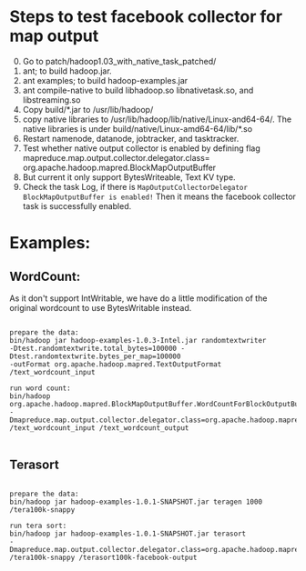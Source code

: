 Steps to test facebook collector for map output
======================
0. Go to patch/hadoop1.03_with_native_task_patched/
1. ant; to build hadoop.jar.
2. ant examples; to build hadoop-examples.jar
3. ant compile-native to build libhadoop.so libnativetask.so, and libstreaming.so
4. Copy build/*.jar to /usr/lib/hadoop/
5. copy native libraries to /usr/lib/hadoop/lib/native/Linux-and64-64/. The native libraries is under build/native/Linux-amd64-64/lib/*.so
6. Restart namenode, datanode, jobtracker, and tasktracker.
7. Test whether native output collector is enabled by defining flag mapreduce.map.output.collector.delegator.class=
org.apache.hadoop.mapred.BlockMapOutputBuffer
8. But current it only support BytesWriteable, Text KV type.
9. Check the task Log, if there is 
``MapOutputCollectorDelegator BlockMapOutputBuffer is enabled!``
Then it means the facebook collector task is successfully enabled.

Examples:
=========================
WordCount:
------------------------
As it don't support IntWritable, we have do a little modification of the original wordcount to use BytesWritable instead.
<pre>
<code>
prepare the data:
bin/hadoop jar hadoop-examples-1.0.3-Intel.jar randomtextwriter 
-Dtest.randomtextwrite.total_bytes=100000 -Dtest.randomtextwrite.bytes_per_map=100000  
-outFormat org.apache.hadoop.mapred.TextOutputFormat /text_wordcount_input

run word count:
bin/hadoop org.apache.hadoop.mapred.BlockMapOutputBuffer.WordCountForBlockOutputBuffer  
-Dmapreduce.map.output.collector.delegator.class=org.apache.hadoop.mapred.BlockMapOutputBuffer 
/text_wordcount_input /text_wordcount_output 
</code>
</pre>

Terasort
-------------------------
<pre>
<code>
prepare the data:
bin/hadoop jar hadoop-examples-1.0.1-SNAPSHOT.jar teragen 1000 /tera100k-snappy 

run tera sort:
bin/hadoop jar hadoop-examples-1.0.1-SNAPSHOT.jar terasort 
-Dmapreduce.map.output.collector.delegator.class=org.apache.hadoop.mapred.BlockMapOutputBuffer  
/tera100k-snappy /terasort100k-facebook-output

</code>
</pre>
